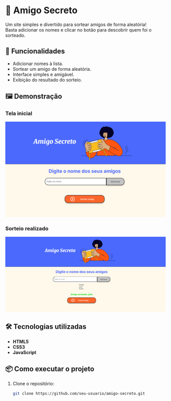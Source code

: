 # 🎁 Amigo Secreto

Um site simples e divertido para sortear amigos de forma aleatória!  
Basta adicionar os nomes e clicar no botão para descobrir quem foi o sorteado.  

## 🚀 Funcionalidades

- Adicionar nomes à lista.
- Sortear um amigo de forma aleatória.
- Interface simples e amigável.
- Exibição do resultado do sorteio.

## 🖼 Demonstração

### Tela inicial
![Tela inicial](https://github.com/Lyoden/Jogo-do-numero-secreto/blob/main/tela%20inicial.png)
### Sorteio realizado
![Sorteio realizado](https://github.com/Lyoden/Jogo-do-numero-secreto/blob/main/sorteio%20realizado.png)

## 🛠 Tecnologias utilizadas

- **HTML5**
- **CSS3**
- **JavaScript**

## 📦 Como executar o projeto

1. Clone o repositório:
   ```bash
   git clone https://github.com/seu-usuario/amigo-secreto.git
